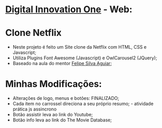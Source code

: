 # [Digital Innovation One](https://www.dio.me) - Web:

# Clone Netflix
- Neste projeto é feito um Site clone da Netflix com HTML, CSS e Javascript;
- Utiliza Plugins Font Awesome (Javascript) e OwlCarousel2 (JQuery);
- Baseado na aula do mentor [Felipe Silva Aguiar](https://github.com/felipeAguiarCode);

# Minhas Modificações:
- Alterações de logo, menus e botões: FINALIZADO;
- Cada item no carrossel direciona a seu próprio resumo; - atividade prática js assincrono
- Botão assistir leva ao link do Youtube;
- Botão info leva ao link do The Movie Database;
